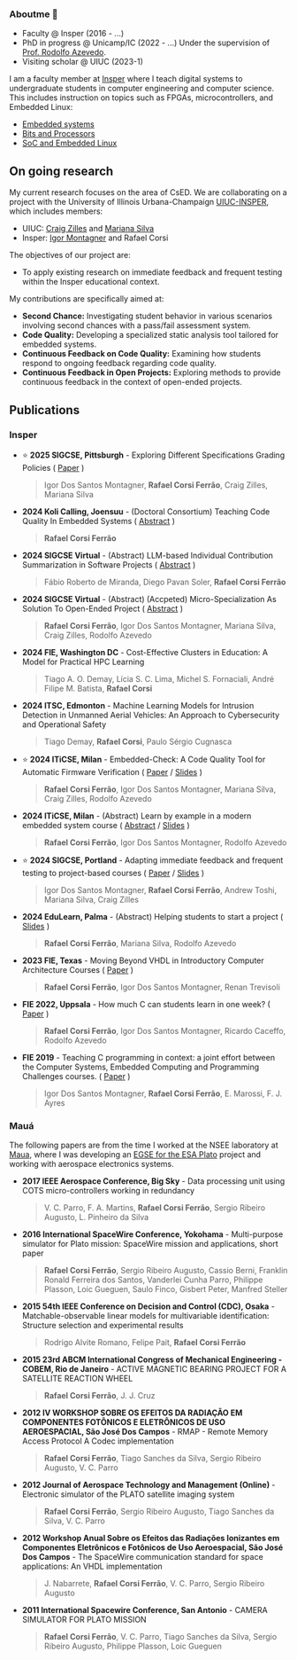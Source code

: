 ### Aboutme 👋

- Faculty @ Insper (2016 - ...)
- PhD in progress @ Unicamp/IC (2022 - ...) Under the supervision of [Prof. Rodolfo Azevedo](https://www.ic.unicamp.br/~rodolfo/).
- Visiting scholar @ UIUC (2023-1)

I am a faculty member at [Insper](https://insper.edu.br) where I teach digital systems to undergraduate students in computer engineering and computer science. This includes instruction on topics such as FPGAs, microcontrollers, and Embedded Linux:

- [Embedded systems](https://insper-embarcados.github.io/site/)
- [Bits and Processors](https://insper.github.io/bits-e-proc/) 
- [SoC and Embedded Linux](https://insper.github.io/Embarcados-Avancados/)
  
## On going research

My current research focuses on the area of CsED. We are collaborating on a project with the University of Illinois Urbana-Champaign [UIUC-INSPER](https://cs.illinois.edu/research/insper), which includes members:

- UIUC: [Craig Zilles](https://zilles.cs.illinois.edu/) and [Mariana Silva](https://mfsilva.web.illinois.edu/)
- Insper: [Igor Montagner](https://igordsm.github.io/) and Rafael Corsi

The objectives of our project are:

- To apply existing research on immediate feedback and frequent testing within the Insper educational context.

My contributions are specifically aimed at:

- **Second Chance:** Investigating student behavior in various scenarios involving second chances with a pass/fail assessment system.
- **Code Quality:** Developing a specialized static analysis tool tailored for embedded systems.
- **Continuous Feedback on Code Quality:** Examining how students respond to ongoing feedback regarding code quality.
- **Continuous Feedback in Open Projects:** Exploring methods to provide continuous feedback in the context of open-ended projects.

## Publications

### Insper

- ⭐ **2025 SIGCSE, Pittsburgh** - Exploring Different Specifications Grading Policies ( [Paper](https://dl.acm.org/doi/10.1145/3641554.3701925) )
  > Igor Dos Santos Montagner, **Rafael Corsi Ferrão**, Craig Zilles, Mariana Silva

- **2024 Koli Calling, Joensuu** - (Doctoral Consortium) Teaching Code Quality In Embedded Systems ( [Abstract](https://dl.acm.org/doi/10.1145/3699538.3699579) )
  > **Rafael Corsi Ferrão**

- **2024 SIGCSE Virtual** - (Abstract) LLM-based Individual Contribution Summarization in Software Projects ( [Abstract](https://dl.acm.org/doi/abs/10.1145/3649409.3691092) )
  >  Fábio Roberto de Miranda, Diego Pavan Soler, **Rafael Corsi Ferrão**

- **2024 SIGCSE Virtual** -  (Abstract) (Accpeted) Micro-Specialization As Solution To Open-Ended Project ( [Abstract](https://dl.acm.org/doi/abs/10.1145/3649409.3691077) )
    >  **Rafael Corsi Ferrão**, Igor Dos Santos Montagner, Mariana Silva, Craig Zilles, Rodolfo Azevedo

- **2024 FIE, Washington DC** - Cost-Effective Clusters in Education: A Model for Practical HPC Learning 
   > Tiago A. O. Demay, Lícia S. C. Lima, Michel S. Fornaciali, André Filipe M. Batista, **Rafael Corsi** 

- **2024 ITSC, Edmonton** - Machine Learning Models for Intrusion Detection in Unmanned Aerial Vehicles: An Approach to Cybersecurity and Operational Safety
    > Tiago Demay, **Rafael Corsi**, Paulo Sérgio Cugnasca
  
- ⭐ **2024 ITiCSE, Milan** - Embedded-Check: A Code Quality Tool for Automatic Firmware Verification ( [Paper](https://dl.acm.org/doi/abs/10.1145/3649217.3653577) / [Slides](https://raw.githubusercontent.com/rafaelcorsi/paper-data/main/24a-iticse-embedded-check-presentation.pdf) )
    >  **Rafael Corsi Ferrão**, Igor Dos Santos Montagner, Mariana Silva, Craig Zilles, Rodolfo Azevedo

- **2024 ITiCSE, Milan** - (Abstract) Learn by example in a modern embedded system course ( [Abstract](https://dl.acm.org/doi/10.1145/3649405.3659522) / [Slides](https://raw.githubusercontent.com/rafaelcorsi/paper-data/main/24a-iticse-tips-presentation.pdf) )
    >  **Rafael Corsi Ferrão**, Igor Dos Santos Montagner, Rodolfo Azevedo

- ⭐ **2024 SIGCSE, Portland** - Adapting immediate feedback and frequent testing to project-based courses ( [Paper](https://dl.acm.org/doi/abs/10.1145/3626252.3630841) / [Slides](https://igordsm.github.io/paper-no-sigcse-2024/) )
    > Igor Dos Santos Montagner, **Rafael Corsi Ferrão**, Andrew Toshi, Mariana Silva, Craig Zilles

- **2024 EduLearn, Palma** - (Abstract) Helping students to start a project ( [Slides](https://raw.githubusercontent.com/rafaelcorsi/paper-data/main/24a-edulearn-palma-rafael-ferrao.pdf) )
    > **Rafael Corsi Ferrão**, Mariana Silva, Rodolfo Azevedo
  
-  **2023 FIE, Texas** - Moving Beyond VHDL in Introductory Computer Architecture Courses ( [Paper](https://ieeexplore.ieee.org/document/10342910/) )
    > **Rafael Corsi Ferrão**, Igor Dos Santos Montagner, Renan Trevisoli

-  **FIE 2022, Uppsala** - How much C can students learn in one week? ( [Paper](https://ieeexplore.ieee.org/document/9962662/) )
   > **Rafael Corsi Ferrão**, Igor Dos Santos Montagner, Ricardo Caceffo, Rodolfo Azevedo

- **FIE 2019** - Teaching C programming in context: a joint effort between the Computer Systems, Embedded Computing and Programming Challenges courses. ( [Paper](https://ieeexplore.ieee.org/document/9028687/) )
    > Igor Dos Santos Montagner, **Rafael Corsi Ferrão**, E. Marossi, F. J. Ayres

### Mauá 

The following papers are from the time I worked at the NSEE laboratory at [Maua](https://maua.br), where I was developing an [EGSE for the ESA Plato](https://plato-project.iaa.es/node/17) project and working with aerospace electronics systems.

- **2017 IEEE Aerospace Conference, Big Sky** - Data processing unit using COTS micro-controllers working in redundancy
    > V. C. Parro, F. A. Martins, **Rafael Corsi Ferrão**, Sergio Ribeiro Augusto, L. Pinheiro da Silva

- **2016 International SpaceWire Conference, Yokohama** - Multi-purpose simulator for Plato mission: SpaceWire mission and applications, short paper
    > **Rafael Corsi Ferrão**, Sergio Ribeiro Augusto, Cassio Berni, Franklin Ronald Ferreira dos Santos, Vanderlei Cunha Parro, Philippe Plasson, Loic Gueguen, Saulo Finco, Gisbert Peter, Manfred Steller

- **2015 54th IEEE Conference on Decision and Control (CDC), Osaka** - Matchable-observable linear models for multivariable identification: Structure selection and experimental results
    > Rodrigo Alvite Romano, Felipe Pait, **Rafael Corsi Ferrão**

- **2015 23rd ABCM International Congress of Mechanical Engineering - COBEM, Rio de Janeiro** - ACTIVE MAGNETIC BEARING PROJECT FOR A SATELLITE REACTION WHEEL
    > **Rafael Corsi Ferrão**, J. J. Cruz

- **2012 IV WORKSHOP SOBRE OS EFEITOS DA RADIAÇÃO EM COMPONENTES FOTÔNICOS E ELETRÔNICOS DE USO AEROESPACIAL, São José Dos Campos** - RMAP - Remote Memory Access Protocol A Codec implementation
    > **Rafael Corsi Ferrão**, Tiago Sanches da Silva, Sergio Ribeiro Augusto, V. C. Parro

- **2012 Journal of Aerospace Technology and Management (Online)** - Electronic simulator of the PLATO satellite imaging system
    > **Rafael Corsi Ferrão**, Sergio Ribeiro Augusto, Tiago Sanches da Silva, V. C. Parro

- **2012 Workshop Anual Sobre os Efeitos das Radiações Ionizantes em Componentes Eletrônicos e Fotônicos de Uso Aeroespacial, São José Dos Campos** - The SpaceWire communication standard for space applications: An VHDL implementation
    > J. Nabarrete, **Rafael Corsi Ferrão**, V. C. Parro, Sergio Ribeiro Augusto

- **2011 International Spacewire Conference, San Antonio** - CAMERA SIMULATOR FOR PLATO MISSION
    > **Rafael Corsi Ferrão**, V. C. Parro, Tiago Sanches da Silva, Sergio Ribeiro Augusto, Philippe Plasson, Loic Gueguen
